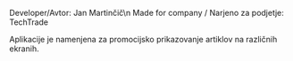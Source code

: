 Developer/Avtor: Jan Martinčič\n
Made for company / Narjeno za podjetje: TechTrade

Aplikacije je namenjena za promocijsko prikazovanje artiklov na različnih ekranih.
